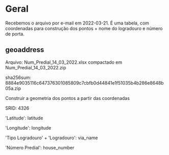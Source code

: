 # Geral

Recebemos o arquivo por e-mail em 2022-03-21. É uma tabela, com coordenadas para construção dos pontos + nome do logradouro e número de porta.



## geoaddress

Arquivo: Num_Predial_14_03_2022.xlsx compactado em Num_Predial_14_03_2022.zip

sha256sum: 8884e9035116c647376301085809c7cbfb0d44841e1f51035b4b286e8648b05a.zip

Construir a geometria dos pontos a partir das coordenadas

SRID: 4326

'Latitude': latitude

'Longitude': longitude

'Tipo Logradouro' + 'Logradouro': via_name

'Número Predial': house_number
